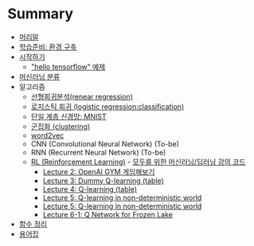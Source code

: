 # Summary

* [머리말](README.md)
* [학습준비: 환경 구축](tensorflow/setting.md)
* [시작하기](tensorflow/start.md)
  * ["hello tensorflow" 예제](tensorflow/hello_tensorflow.md)
* [머신러닝 분류](tensorflow/classification.md)
* 알고리즘 
  * [선형회귀분석(renear regression)](tensorflow/renear_regression.md)
  * [로지스틱 회귀 (logistic regression:classification)](tensorflow/logistic_regression.md)
  * [단일 계층 신경망: MNIST](tensorflow/mnist.md)
  * [군집화 (clustering)](tensorflow/clustering.md)
  * [word2vec](tensorflow/word2vec.md)
  * CNN (Convolutional Neural Network) (To-be)
  * RNN (Recurrent Neural Network) (To-be)
  * [RL (Reinforcement Learning)](tensorflow/RL/README.md) - [모두를 위한 머신러닝/딥러닝 강의 코드](http://hunkim.github.io/ml/)
	* [Lecture 2: OpenAI GYM 게임해보기](tensorflow/RL/rl-l02.md)
	* [Lecture 3: Dummy Q-learning (table)](tensorflow/RL/rl-l03.md)
	* [Lecture 4: Q-learning (table)](tensorflow/RL/rl-l04.md)
    * [Lecture 5: Q-learning in non-deterministic world](tensorflow/RL/rl-l05.md)
    * [Lecture 5: Q-learning in non-deterministic world](tensorflow/RL/rl-l05.md)
    * [Lecture 6-1: Q Network for Frozen Lake](tensorflow/RL/rl-l06-1.md)
* [함수 정리](tensorflow/function.md)
* [용어집](tensorflow/glossary.md)
